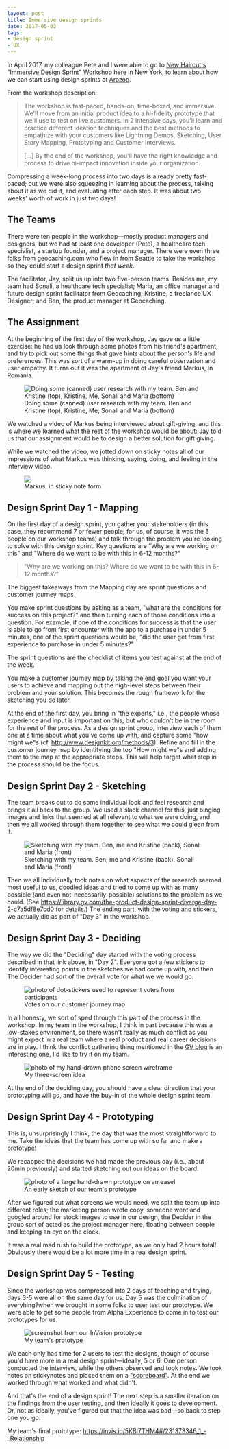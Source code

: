 ```yaml
---
layout: post
title: Immersive design sprints
date: 2017-05-03
tags:
- design sprint
- UX
---
```



In April 2017, my colleague Pete and I were able to go to [New Haircut's "Immersive Design Sprint" Workshop](http://www.newhaircut.com/design-sprint-academy/about-us) here in New York, to learn about how we can start using design sprints at [Arazoo](https://arazoo.com).

From the workshop description:

> The workshop is fast-paced, hands-on, time-boxed, and immersive. We'll move from an initial product idea to a hi-fidelity prototype that we'll use to test on live customers. In 2 intensive days, you'll learn and practice different ideation techniques and the best methods to empathize with your customers like Lightning Demos, Sketching, User Story Mapping, Prototyping and Customer Interviews.
> 
> [...] By the end of the workshop, you'll have the right knowledge and process to drive hi-impact innovation inside your organization.

Compressing a week-long process into two days is already pretty fast-paced; but we were also squeezing in learning about the process, talking about it as we did it, and evaluating after each step. It was about two weeks' worth of work in just two days!

## The Teams

There were ten people in the workshop&mdash;mostly product managers and designers, but we had at least one developer (Pete), a healthcare tech specialist, a startup founder, and a project manager. There were even three folks from geocaching.com who flew in from Seattle to take the workshop so they could start a design sprint _that week_.

The facilitator, Jay, split us up into two five-person teams. Besides me, my team had Sonali, a healthcare tech specialist; Maria, an office manager and future design sprint facilitator from Geocaching; Kristine, a freelance UX Designer; and Ben, the product manager at Geocaching.

## The Assignment

At the beginning of the first day of the workshop, Jay gave us a little exercise: he had us look through some photos from his friend's apartment, and try to pick out some things that gave hints about the person's life and preferences. This was sort of a warm-up in doing careful observation and user empathy. It turns out it was the apartment of Jay's friend Markus, in Romania.

<figure>
  <img src="{{ site.github.baseurl }}/images/2017/05/03/7.jpg" alt="Doing some (canned) user research with my team. Ben and Kristine (top), Kristine, Me, Sonali and Maria (bottom)" />
  <figcaption>Doing some (canned) user research with my team. Ben and Kristine (top), Kristine, Me, Sonali and Maria (bottom)</figcaption>
</figure>

We watched a video of Markus being interviewed about gift-giving, and this is where we learned what the rest of the workshop would be about: Jay told us that our assignment would be to design a better solution for gift giving.

While we watched the video, we jotted down on sticky notes all of our impressions of what Markus was thinking, saying, doing, and feeling in the interview video.

<figure>
  <img src="{{ site.github.baseurl }}/images/2017/05/03/2.jpg" />
  <figcaption>Markus, in sticky note form</figcaption>
</figure>

## Design Sprint Day 1 - Mapping

On the first day of a design sprint, you gather your stakeholders (in this case, they recommend 7 or fewer people; for us, of course, it was the 5 people on our workshop teams) and talk through the problem you're looking to solve with this design sprint. Key questions are "Why are we working on this" and "Where do we want to be with this in 6-12 months?"

> "Why are we working on this? Where do we want to be with this in 6-12 months?"

The biggest takeaways from the Mapping day are sprint questions and customer journey maps.

You make sprint questions by asking as a team, "what are the conditions for success on this project?" and then turning each of those conditions into a question. For example, if one of the conditions for success is that the user is able to go from first encounter with the app to a purchase in under 5 minutes, one of the sprint questions would be, "did the user get from first experience to purchase in under 5 minutes?"

The sprint questions are the checklist of items you test against at the end of the week.

You make a customer journey map by taking the end goal you want your users to achieve and mapping out the high-level steps between their problem and your solution. This becomes the rough framework for the sketching you do later.

At the end of the first day, you bring in "the experts," i.e., the people whose experience and input is important on this, but who couldn't be in the room for the rest of the process. As a design sprint group, interview each of them one at a time about what you've come up with, and capture some "how might we"s (cf. <http://www.designkit.org/methods/3>). Refine and fill in the customer journey map by identifying the top "How might we"s and adding them to the map at the appropriate steps. This will help target what step in the process should be the focus.

## Design Sprint Day 2 - Sketching

The team breaks out to do some individual look and feel research and brings it all back to the group. We used a slack channel for this, just binging images and links that seemed at all relevant to what we were doing, and then we all worked through them together to see what we could glean from it.

<figure>
  <img src="{{ site.github.baseurl }}/images/2017/05/03/5.jpg" alt="Sketching with my team. Ben, me and Kristine (back), Sonali and Maria (front)" />
  <figcaption>Sketching with my team. Ben, me and Kristine (back), Sonali and Maria (front)</figcaption>
</figure>

Then we all individually took notes on what aspects of the research seemed most useful to us, doodled ideas and tried to come up with as many possible (and even not-necessarily-possible) solutions to the problem as we could. (See <https://library.gv.com/the-product-design-sprint-diverge-day-2-c7a5df8e7cd0> for details.) The ending part, with the voting and stickers, we actually did as part of "Day 3" in the workshop.

## Design Sprint Day 3 - Deciding

The way we did the "Deciding" day started with the voting process described in that link above, in "Day 2". Everyone got a few stickers to identify interesting points in the sketches we had come up with, and then The Decider had sort of the overall vote for what we we would go.

<figure>
  <img src="{{ site.github.baseurl }}/images/2017/05/03/1.jpg" alt="photo of dot-stickers used to represent votes from participants" />
  <figcaption>Votes on our customer journey map</figcaption>
</figure>

In all honesty, we sort of sped through this part of the process in the workshop. In my team in the workshop, I think in part because this was a low-stakes environment, so there wasn't really as much conflict as you might expect in a real team where a real product and real career decisions are in play. I think the conflict gathering thing mentioned in the [GV blog](https://library.gv.com/the-product-design-sprint-decide-day-3-7d4804bd2fd1#d8e7) is an interesting one, I'd like to try it on my team.

<figure>
  <img src="{{ site.github.baseurl }}/images/2017/05/03/3.jpg" alt="photo of my hand-drawn phone screen wireframe" />
  <figcaption>My three-screen idea</figcaption>
</figure>

At the end of the deciding day, you should have a clear direction that your prototyping will go, and have the buy-in of the whole design sprint team.

## Design Sprint Day 4 - Prototyping

This is, unsurprisingly I think, the day that was the most straightforward to me. Take the ideas that the team has come up with so far and make a prototype! 

We recapped the decisions we had made the previous day (i.e., about 20min previously) and started sketching out our ideas on the board.

<figure>
  <img src="{{ site.github.baseurl }}/images/2017/05/03/4.jpg" alt="photo of a large hand-drawn prototype on an easel" />
  <figcaption>An early sketch of our team's prototype</figcaption>
</figure>

After we figured out what screens we would need, we split the team up into different roles; the marketing person wrote copy, someone went and googled around for stock images to use in our design, the Decider in the group sort of acted as the project manager here, floating between people and keeping an eye on the clock.

It was a real mad rush to build the prototype, as we only had 2 hours total! Obviously there would be a lot more time in a real design sprint.

## Design Sprint Day 5 - Testing

Since the workshop was compressed into 2 days of teaching and trying, days 3-5 were all on the same day for us. Day 5 was the culmination of everyhing?when we brought in some folks to user test our prototype. We were able to get some people from Alpha Experience to come in to test our prototypes for us.

<figure>
  <img src="{{ site.github.baseurl }}/images/2017/05/03/6.jpg" alt="screenshot from our InVision prototype" />
  <figcaption>My team's prototype</figcaption>
</figure>

We each only had time for 2 users to test the designs, though of course you'd have more in a real design sprint&mdash;ideally, 5 or 6. One person conducted the interview, while the others observed and took notes. We took notes on stickynotes and placed them on a ["scoreboard"](https://library.gv.com/the-product-design-sprint-validate-day-5-761292b20d05#98b0). At the end we worked through what worked and what didn't.

And that's the end of a design sprint! The next step is a smaller iteration on the findings from the user testing, and then ideally it goes to development. Or, not as ideally, you've figured out that the idea was bad&mdash;so back to step one you go.

My team's final prototype: <https://invis.io/5KBI7THM4#/231373346_1_-_Relationship>
